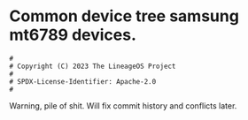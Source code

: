 # Common device tree samsung mt6789 devices.

```
#
# Copyright (C) 2023 The LineageOS Project
#
# SPDX-License-Identifier: Apache-2.0
#
```
Warning, pile of shit. Will fix commit history and conflicts later.
